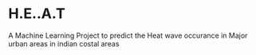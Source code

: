 # H.E..A.T
A Machine Learning Project to predict the Heat wave occurance in Major urban areas in indian costal areas

